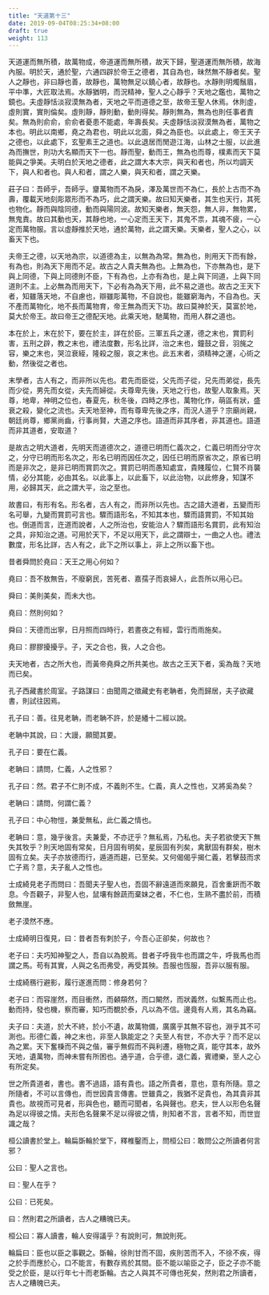 ```yaml
---
title: "天道第十三"
date: 2019-09-04T08:25:34+08:00
draft: true
weight: 113
---
```



天道運而無所積，故萬物成，帝道運而無所積，故天下歸，聖道運而無所積，故海內服。明於天，通於聖，六通四辟於帝王之德者，其自為也，昧然無不靜者矣。聖人之靜也，非曰靜也善，故靜也，萬物無足以鐃心者，故靜也。水靜則明燭鬚眉，平中準，大匠取法焉。水靜猶明，而況精神，聖人之心靜乎？天地之鑑也，萬物之鏡也。夫虛靜恬淡寂漠無為者，天地之平而道德之至，故帝王聖人休焉。休則虛，虛則實，實則倫矣。虛則靜，靜則動，動則得矣。靜則無為，無為也則任事者責矣。無為則俞俞，俞俞者憂患不能處，年壽長矣。夫虛靜恬淡寂漠無為者，萬物之本也。明此以南鄉，堯之為君也，明此以北面，舜之為臣也。以此處上，帝王天子之德也，以此處下，玄聖素王之道也。以此退居而閒遊江海，山林之士服，以此進為而撫世，則功大名顯而天下一也。靜而聖，動而王，無為也而尊，樸素而天下莫能與之爭美。夫明白於天地之德者，此之謂大本大宗，與天和者也，所以均調天下，與人和者也。與人和者，謂之人樂，與天和者，謂之天樂。

莊子曰：吾師乎，吾師乎。齏萬物而不為戾，澤及萬世而不為仁，長於上古而不為壽，覆載天地刻彫眾形而不為巧，此之謂天樂。故曰知天樂者，其生也天行，其死也物化。靜而與陰同德，動而與陽同波。故知天樂者，無天怨，無人非，無物累，無鬼責。故曰其動也天，其靜也地，一心定而王天下，其鬼不祟，其魂不疲，一心定而萬物服。言以虛靜推於天地，通於萬物，此之謂天樂。天樂者，聖人之心，以畜天下也。



夫帝王之德，以天地為宗，以道德為主，以無為為常。無為也，則用天下而有餘，有為也，則為天下用而不足。故古之人貴夫無為也。上無為也，下亦無為也，是下與上同德，下與上同德則不臣，下有為也，上亦有為也，是上與下同道，上與下同道則不主。上必無為而用天下，下必有為為天下用，此不易之道也。故古之王天下者，知雖落天地，不自慮也，辯雖彫萬物，不自說也，能雖窮海內，不自為也。天不產而萬物化，地不長而萬物育，帝王無為而天下功。故曰莫神於天，莫富於地，莫大於帝王。故曰帝王之德配天地。此乘天地，馳萬物，而用人群之道也。

本在於上，末在於下，要在於主，詳在於臣。三軍五兵之運，德之末也，賞罰利害，五刑之辟，教之末也，禮法度數，形名比詳，治之末也，鐘鼓之音，羽旄之容，樂之末也，哭泣衰絰，隆殺之服，哀之末也。此五末者，須精神之運，心術之動，然後從之者也。

末學者，古人有之，而非所以先也。君先而臣從，父先而子從，兄先而弟從，長先而少從，男先而女從，夫先而婦從。夫尊卑先後，天地之行也，故聖人取象焉。天尊，地卑，神明之位也，春夏先，秋冬後，四時之序也，萬物化作，萌區有狀，盛衰之殺，變化之流也。夫天地至神，而有尊卑先後之序，而況人道乎？宗廟尚親，朝廷尚尊，鄉黨尚齒，行事尚賢，大道之序也。語道而非其序者，非其道也。語道而非其道者，安取道？

是故古之明大道者，先明天而道德次之，道德已明而仁義次之，仁義已明而分守次之，分守已明而形名次之，形名已明而因任次之，因任已明而原省次之，原省已明而是非次之，是非已明而賞罰次之。賞罰已明而愚知處宜，貴賤履位，仁賢不肖襲情，必分其能，必由其名。以此事上，以此畜下，以此治物，以此修身，知謀不用，必歸其天，此之謂大平，治之至也。

故書曰，有形有名。形名者，古人有之，而非所以先也。古之語大道者，五變而形名可舉，九變而賞罰可言也。驟而語形名，不知其本也，驟而語賞罰，不知其始也。倒道而言，迕道而說者，人之所治也，安能治人？驟而語形名賞罰，此有知治之具，非知治之道。可用於天下，不足以用天下，此之謂辯士，一曲之人也。禮法數度，形名比詳，古人有之，此下之所以事上，非上之所以畜下也。



昔者舜問於堯曰：天王之用心何如？

堯曰：吾不敖無告，不廢窮民，苦死者、嘉孺子而哀婦人，此吾所以用心已。

舜曰：美則美矣，而未大也。

堯曰：然則何如？

舜曰：天德而出寧，日月照而四時行，若晝夜之有經，雲行而雨施矣。

堯曰：膠膠擾擾乎。子，天之合也，我，人之合也。

夫天地者，古之所大也，而黃帝堯舜之所共美也。故古之王天下者，奚為哉？天地而已矣。



孔子西藏書於周室。子路謀曰：由聞周之徵藏史有老聃者，免而歸居，夫子欲藏書，則試往因焉。

孔子曰：善。往見老聃，而老聃不許，於是繙十二經以說。

老聃中其說，曰：大謾，願聞其要。

孔子曰：要在仁義。

老聃曰：請問，仁義，人之性邪？

孔子曰：然。君子不仁則不成，不義則不生。仁義，真人之性也，又將奚為矣？

老聃曰：請問，何謂仁義？

孔子曰：中心物愷，兼愛無私，此仁義之情也。

老聃曰：意，幾乎後言。夫兼愛，不亦迂乎？無私焉，乃私也。夫子若欲使天下無失其牧乎？則天地固有常矣，日月固有明矣，星辰固有列矣，禽獸固有群矣，樹木固有立矣。夫子亦放德而行，遁道而趨，已至矣。又何偈偈乎揭仁義，若擊鼓而求亡子焉？意，夫子亂人之性也。



士成綺見老子而問曰：吾聞夫子聖人也，吾固不辭遠道而來願見，百舍重趼而不敢息。今吾觀子，非聖人也，鼠壤有餘蔬而棄妹之者，不仁也，生熟不盡於前，而積斂無崖。

老子漠然不應。

士成綺明日復見，曰：昔者吾有刺於子，今吾心正卻矣，何故也？

老子曰：夫巧知神聖之人，吾自以為脫焉。昔者子呼我牛也而謂之牛，呼我馬也而謂之馬。苟有其實，人與之名而弗受，再受其殃。吾服也恆服，吾非以服有服。

士成綺鴈行避影，履行遂進而問：修身若何？

老子曰：而容崖然，而目衝然，而顙頯然，而口闞然，而狀義然，似繫馬而止也。動而持，發也機，察而審，知巧而覩於泰，凡以為不信。邊竟有人焉，其名為竊。



夫子曰：夫道，於大不終，於小不遺，故萬物備，廣廣乎其無不容也，淵乎其不可測也。形德仁義，神之末也，非至人孰能定之？夫至人有世，不亦大乎？而不足以為之累。天下奮棅而不與之偕，審乎無假而不與利遷，極物之真，能守其本，故外天地，遺萬物，而神未嘗有所困也。通乎道，合乎德，退仁義，賓禮樂，至人之心有所定矣。



世之所貴道者，書也。書不過語，語有貴也。語之所貴者，意也，意有所隨。意之所隨者，不可以言傳也，而世因貴言傳書。世雖貴之，我猶不足貴也，為其貴非其貴也。故視而可見者，形與色也，聽而可聞者，名與聲也。悲夫，世人以形色名聲為足以得彼之情。夫形色名聲果不足以得彼之情，則知者不言，言者不知，而世豈識之哉？

桓公讀書於堂上。輪扁斲輪於堂下，釋椎鑿而上，問桓公曰：敢問公之所讀者何言邪？

公曰：聖人之言也。

曰：聖人在乎？

公曰：已死矣。

曰：然則君之所讀者，古人之糟魄已夫。

桓公曰：寡人讀書，輪人安得議乎？有說則可，無說則死。

輪扁曰：臣也以臣之事觀之。斲輪，徐則甘而不固，疾則苦而不入，不徐不疾，得之於手而應於心，口不能言，有數存焉於其間。臣不能以喻臣之子，臣之子亦不能受之於臣，是以行年七十而老斲輪。古之人與其不可傳也死矣，然則君之所讀者，古人之糟魄已夫。